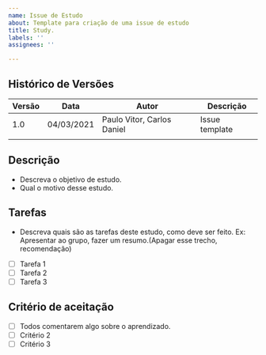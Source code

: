 ```yaml
---
name: Issue de Estudo
about: Template para criação de uma issue de estudo
title: Study.
labels: ''
assignees: ''

---
```


## Histórico de Versões
| Versão  |  Data  | Autor  |  Descrição  |
| ------------------- | ------------------- | ------------------- | ------------------- |
|  1.0 |  04/03/2021 | Paulo Vitor, Carlos Daniel| Issue template |
|   |   |   |   |


## Descrição

- Descreva o objetivo de estudo.
- Qual o motivo desse estudo.

## Tarefas
- Descreva quais são as tarefas deste estudo, como deve ser feito. Ex: Apresentar ao grupo, fazer um resumo.(Apagar esse trecho, recomendação)
- [ ] Tarefa 1
- [ ] Tarefa 2 
- [ ] Tarefa 3

## Critério de aceitação
- [ ] Todos comentarem algo sobre o aprendizado.
- [ ] Critério 2 
- [ ] Critério 3
